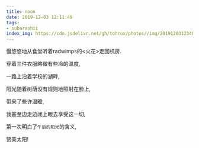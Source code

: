 ```yaml
---
title: noon
date: 2019-12-03 12:11:49
tags:
- subarashii
index_img: https://cdn.jsdelivr.net/gh/tohrux/photos//img/20191203123400.png
---
```


慢悠悠地从食堂听着radwimps的<火花>走回机房.

穿着三件衣服略微有些冷的温度,

一路上沿着学校的湖畔,

阳光随着树荫没有规则地照射在脸上,

带来了些许温暖,

我甚至边走边闭上眼去享受这一切,

第一次明白了`午后的阳光`的含义,

赞美太阳!